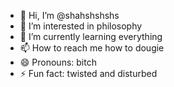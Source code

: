 - 👋 Hi, I’m @shahshshshs
- 👀 I’m interested in philosophy
- 🌱 I’m currently learning everything
- 📫 How to reach me how to dougie
- 😄 Pronouns: bitch
- ⚡ Fun fact: twisted and disturbed

<!---
shahshshshs/shahshshshs is a ✨ special ✨ repository because its `README.md` (this file) appears on your GitHub profile.
You can click the Preview link to take a look at your changes.
--->
